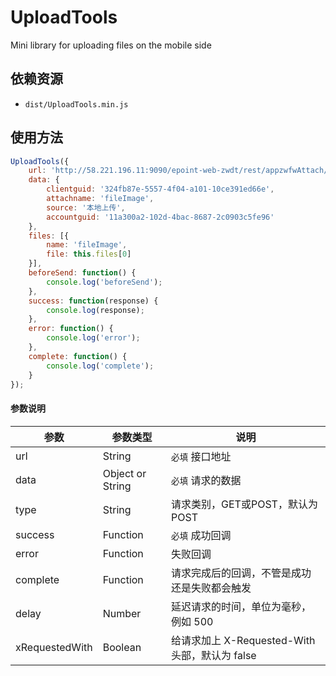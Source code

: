 # UploadTools

Mini library for uploading files on the mobile side


## 依赖资源

- `dist/UploadTools.min.js`

## 使用方法

```js
UploadTools({
    url: 'http://58.221.196.11:9090/epoint-web-zwdt/rest/appzwfwAttach/attachUpload',
    data: {
        clientguid: '324fb87e-5557-4f04-a101-10ce391ed66e',
        attachname: 'fileImage',
        source: '本地上传',
        accountguid: '11a300a2-102d-4bac-8687-2c0903c5fe96'
    },
    files: [{
        name: 'fileImage',
        file: this.files[0]
    }],
    beforeSend: function() {
        console.log('beforeSend');
    },
    success: function(response) {
        console.log(response);
    },
    error: function() {
        console.log('error');
    },
    complete: function() {
        console.log('complete');
    }
});
```

#### 参数说明

| 参数 | 参数类型 | 说明 |
| ---- | ----- | ----- |
| url | String | `必填` 接口地址 |
| data | Object or String | `必填` 请求的数据 |
| type | String | 请求类别，GET或POST，默认为POST |
| success | Function | `必填` 成功回调 |
| error | Function | 失败回调 |
| complete | Function | 请求完成后的回调，不管是成功还是失败都会触发 |
| delay | Number | 延迟请求的时间，单位为毫秒，例如 500 |
| xRequestedWith | Boolean | 给请求加上 X-Requested-With 头部，默认为 false